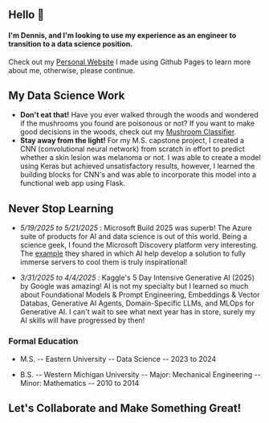 ## Hello 👋
#### I'm Dennis, and I'm looking to use my experience as an engineer to transition to a data science position.
Check out my [Personal Website](https://dennis-mott.github.io/) I made using Github Pages to learn more about me, otherwise, please continue.

## My Data Science Work
- **Don't eat that!** Have you ever walked through the woods and wondered if the mushrooms you found are poisonous or not? If you want to make good decisions in the woods, check out my [Mushroom Classifier](mushroom_classifier.ipynb).
- **Stay away from the light!** For my M.S. capstone project, I created a CNN (convolutional neural network) from scratch in effort to predict whether a skin lesion was melanoma or not. I was able to create a model using Keras but achieved unsatisfactory results, however, I learned the building blocks for CNN's and was able to incorporate this model into a functional web app using Flask.

## Never Stop Learning
- *5/19/2025 to 5/21/2025* : Microsoft Build 2025 was superb! The Azure suite of products for AI and data science is out of this world. Being a science geek, I found the Microsoft Discovery platform very interesting. The [example](https://news.microsoft.com/source/features/innovation/datacenter-liquid-cooling/#:~:text=Liquid%20cooling%20is%20a%20proven?msockid=330688559fe368fd35cf9a929e9d69d8) they shared in which AI help develop a solution to fully immerse servers to cool them is truly inspirational!

- *3/31/2025 to 4/4/2025* : Kaggle's 5 Day Intensive Generative AI (2025) by Google was amazing! AI is not my specialty but I learned so much about Foundational Models & Prompt Engineering, Embeddings & Vector Databas, Generative AI Agents, Domain-Specific LLMs, and MLOps for Generative AI. I can't wait to see what next year has in store, surely my AI skills will have progressed by then!

### Formal Education
- M.S.
    -- Eastern University
    -- Data Science
    -- 2023 to 2024

- B.S.
    -- Western Michigan University
    -- Major: Mechanical Engineering
    -- Minor: Mathematics
    -- 2010 to 2014

## Let's Collaborate and Make Something Great!
